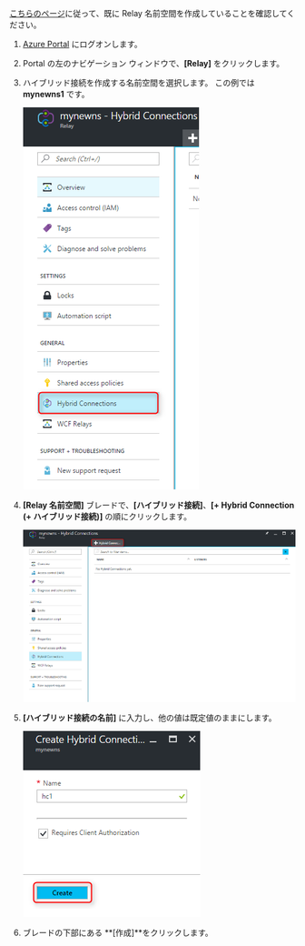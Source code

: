 [こちらのページ][namespace-how-to]に従って、既に Relay 名前空間を作成していることを確認してください。

1. [Azure Portal](https://portal.azure.com) にログオンします。
2. Portal の左のナビゲーション ウィンドウで、**[Relay]** をクリックします。
3. ハイブリッド接続を作成する名前空間を選択します。 この例では **mynewns1** です。
   
    ![ハイブリッド接続の作成](./media/relay-create-hybrid-connection-portal/create-hc-1.png)
4. **[Relay 名前空間]** ブレードで、**[ハイブリッド接続]**、**[+ Hybrid Connection (+ ハイブリッド接続)]** の順にクリックします。
   
    ![ハイブリッド接続の選択](./media/relay-create-hybrid-connection-portal/create-hc-2.png)
5. **[ハイブリッド接続の名前]** に入力し、他の値は既定値のままにします。
   
    ![Select New](./media/relay-create-hybrid-connection-portal/create-hc-3.png)
6. ブレードの下部にある **[作成]**をクリックします。

[namespace-how-to]: ../articles/service-bus-relay/relay-create-namespace-portal.md 

<!--HONumber=Nov16_HO2-->


